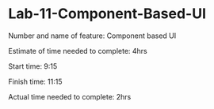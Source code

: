 # Lab-11-Component-Based-UI

Number and name of feature: Component based UI

Estimate of time needed to complete: 4hrs

Start time: 9:15

Finish time: 11:15

Actual time needed to complete: 2hrs
